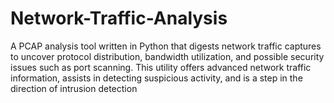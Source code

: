 # Network-Traffic-Analysis
A PCAP analysis tool written in Python that digests network traffic captures to uncover protocol distribution, bandwidth utilization, and possible security issues such as port scanning.  This utility offers advanced network traffic information, assists in detecting suspicious activity, and is a step in the direction of intrusion detection 
